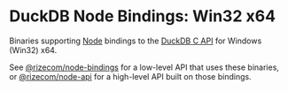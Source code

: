 # DuckDB Node Bindings: Win32 x64

Binaries supporting [Node](https://nodejs.org/) bindings to the [DuckDB C API](https://duckdb.org/docs/api/c/overview) for Windows (Win32) x64.

See [@rizecom/node-bindings](https://www.npmjs.com/package/@rizecom/node-bindings) for a low-level API that uses these binaries, or [@rizecom/node-api](https://www.npmjs.com/package/@rizecom/node-api) for a high-level API built on those bindings.
